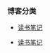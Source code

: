 
### 博客分类
* [读书笔记](https://github.com/NoMorningstar/blog/projects/2)

* [读书笔记](https://github.com/NoMorningstar/blog/projects/1)
